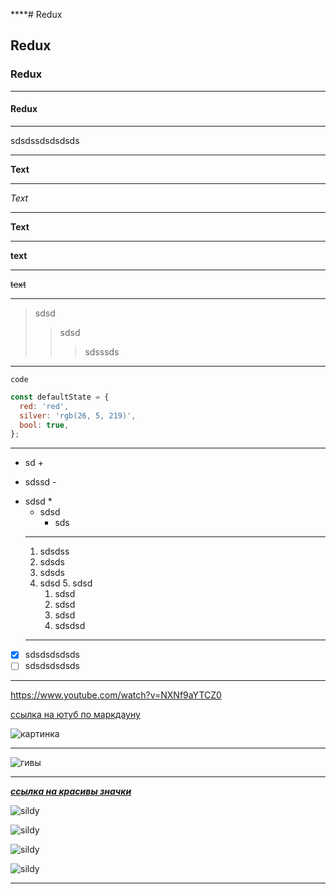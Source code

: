 \*\*\*\*# Redux

## Redux

### Redux

---

#### Redux

---

sdsdssdsdsdsds

---

**Text**

---

_Text_

---

**Text**

---

**text**

---

~~text~~

---

> sdsd
>
> > sdsd
> >
> > > sdsssds

---

`code`

```js
const defaultState = {
  red: 'red',
  silver: 'rgb(26, 5, 219)',
  bool: true,
};
```

---

- sd +

* sdssd -

- sdsd \*
  - sdsd
    - sds
  ***
  1. sdsdss
  2. sdsds
  3. sdsds
  4. sdsd 5. sdsd
     1. sdsd
     2. sdsd
     3. sdsd
     4. sdsdsd
  ***
- [x] sdsdsdsdsds
- [ ] sdsdsdsdsds

---

https://www.youtube.com/watch?v=NXNf9aYTCZ0

[ссылка на ютуб по маркдауну](https://www.youtube.com/watch?v=NXNf9aYTCZ0)

![картинка](https://s1.1zoom.ru/big0/52/Love_Sunrises_and_sunsets_Fingers_Hands_Heart_Sun_532758_1280x897.jpg 'любов')

---

![гивы](https://user-images.githubusercontent.com/14011726/94132137-7d4fc100-fe7c-11ea-8512-69f90cb65e48.gifs 'sdsd')

---

**_[ссылка на красивы значки](https://shields.io/badges)_** <br/>

![sildy](https://img.shields.io/badge/any_text-you_like-blue)

![sildy](https://img.shields.io/badge/any_text-you_like-blue)

![sildy](https://img.shields.io/badge/any_text-you_like-blue)

![sildy](https://img.shields.io/badge/any_text-you_like-blue)

---
